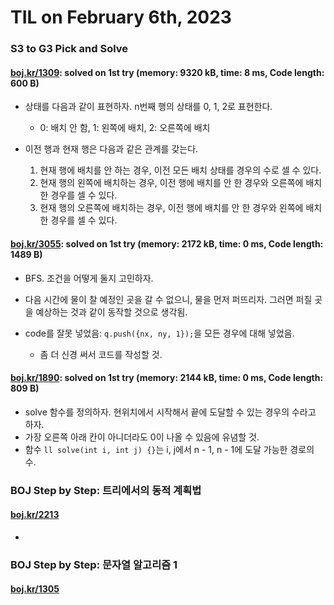 # **TIL on February 6th, 2023**
### S3 to G3 Pick and Solve
#### [boj.kr/1309](../../../Problem%20Solving/boj/random%20defense/1309-02-06-2023.cpp): solved on 1st try (memory: 9320 kB, time: 8 ms, Code length: 600 B)
* 상태를 다음과 같이 표현하자. n번째 행의 상태를 0, 1, 2로 표현한다.
  - 0: 배치 안 함, 1: 왼쪽에 배치, 2: 오른쪽에 배치

* 이전 행과 현재 행은 다음과 같은 관계를 갖는다.
  1. 현재 행에 배치를 안 하는 경우, 이전 모든 배치 상태를 경우의 수로 셀 수 있다.
  2. 현재 행의 왼쪽에 배치하는 경우, 이전 행에 배치를 안 한 경우와 오른쪽에 배치한 경우를 셀 수 있다.
  3. 현재 행의 오른쪽에 배치하는 경우, 이전 행에 배치를 안 한 경우와 왼쪽에 배치한 경우를 셀 수 있다.


#### [boj.kr/3055](../../../Problem%20Solving/boj/random%20defense/3055-02-06-2023.cpp): solved on 1st try (memory: 2172 kB, time: 0 ms, Code length: 1489 B)
* BFS. 조건을 어떻게 둘지 고민하자.
* 다음 시간에 물이 찰 예정인 곳을 갈 수 없으니, 물을 먼저 퍼뜨리자. 그러면 퍼질 곳을 예상하는 것과 같이 동작할 것으로 생각됨.

* code를 잘못 넣었음: `q.push({nx, ny, 1});`을 모든 경우에 대해 넣었음.
  - 좀 더 신경 써서 코드를 작성할 것.

#### [boj.kr/1890](../../../Problem%20Solving/boj/random%20defense/1890-02-06-2023.cpp): solved on 1st try (memory: 2144 kB, time: 0 ms, Code length: 809 B)
* solve 함수를 정의하자. 현위치에서 시작해서 끝에 도달할 수 있는 경우의 수라고 하자.
* 가장 오른쪽 아래 칸이 아니더라도 0이 나올 수 있음에 유념할 것.
* 함수 `ll solve(int i, int j) {}`는 i, j에서 n - 1, n - 1에 도달 가능한 경로의 수.


### BOJ Step by Step: 트리에서의 동적 계획법
#### [boj.kr/2213](../../../Problem%20Solving/boj/Tree/2213-02-06-2023.cpp)
* 



### BOJ Step by Step: 문자열 알고리즘 1
#### [boj.kr/1305](../../../Problem%20Solving/boj/KMP/1305-02-06-2023.cpp)
